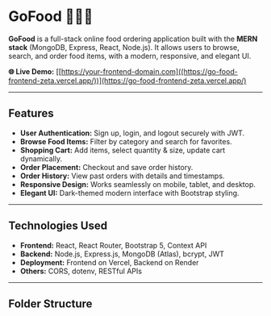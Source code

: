 # GoFood 🍔🥐🍖

**GoFood** is a full-stack online food ordering application built with the **MERN stack** (MongoDB, Express, React, Node.js). It allows users to browse, search, and order food items, with a modern, responsive, and elegant UI.  

**🌐 Live Demo:** [[https://your-frontend-domain.com]((https://go-food-frontend-zeta.vercel.app/))](https://go-food-frontend-zeta.vercel.app/)

---

## Features

- **User Authentication:** Sign up, login, and logout securely with JWT.
- **Browse Food Items:** Filter by category and search for favorites.
- **Shopping Cart:** Add items, select quantity & size, update cart dynamically.
- **Order Placement:** Checkout and save order history.
- **Order History:** View past orders with details and timestamps.
- **Responsive Design:** Works seamlessly on mobile, tablet, and desktop.
- **Elegant UI:** Dark-themed modern interface with Bootstrap styling.

---



## Technologies Used

- **Frontend:** React, React Router, Bootstrap 5, Context API  
- **Backend:** Node.js, Express.js, MongoDB (Atlas), bcrypt, JWT  
- **Deployment:** Frontend on Vercel, Backend on Render  
- **Others:** CORS, dotenv, RESTful APIs

---

## Folder Structure

